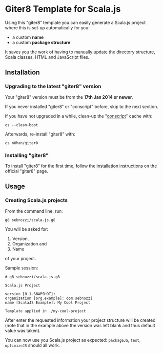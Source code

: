 # Giter8 Template for Scala.js

Using this "giter8" template  you can easily generate a Scala.js project where this is set-up automatically for you:

* a custom **name**
* a custom **package structure**

It saves you the work of having to [manually update](http://www.sebnozzi.com/142/scala-js-custom-names/) the directory structure, Scala classes, HTML and JavaScript files.

## Installation

### Upgrading to the latest "giter8" version

Your "giter8" version must be from the **17th Jan 2014 or newer**.

If you never installed "giter8" or "conscript" before, skip to the next section.

If you have not upgraded in a while, clean-up the "[conscript](https://github.com/n8han/conscript)" cache with:

```
cs --clean-boot
```

Afterwards, re-install "giter8" with:

```
cs n8han/giter8
```

### Installing "giter8"

To install "giter8" for the first time, follow the [installation instructions](https://github.com/n8han/giter8#installation) on the official "giter8" page.

## Usage

### Creating Scala.js projects

From the command line, run:

```
g8 sebnozzi/scala-js.g8
```

You will be asked for:

1. Version,
1. Organization and
1. Name

of your project. 

Sample session:

```
# g8 sebnozzi/scala-js.g8

Scala.js Project 

version [0.1-SNAPSHOT]:
organization [org.example]: com.sebnozzi
name [ScalaJS Example]: My Cool Project

Template applied in ./my-cool-project
```

After enter the requested information your project structure will be created (note that in the example above the version was left blank and thus default value was taken).

You can now use you Scala.js project as expected: `packageJS`, `test`, `optimizeJS` should all work.